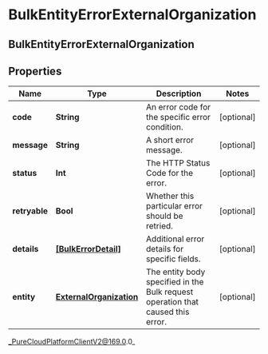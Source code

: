 # BulkEntityErrorExternalOrganization

## BulkEntityErrorExternalOrganization

## Properties

|Name | Type | Description | Notes|
|------------ | ------------- | ------------- | -------------|
| **code** | **String** | An error code for the specific error condition. | [optional] |
| **message** | **String** | A short error message. | [optional] |
| **status** | **Int** | The HTTP Status Code for the error. | [optional] |
| **retryable** | **Bool** | Whether this particular error should be retried. | [optional] |
| **details** | [**[BulkErrorDetail]**]([BulkErrorDetail]) | Additional error details for specific fields. | [optional] |
| **entity** | [**ExternalOrganization**](ExternalOrganization) | The entity body specified in the Bulk request operation that caused this error. | [optional] |



_PureCloudPlatformClientV2@169.0.0_
